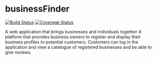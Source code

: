 # businessFinder
[![Build Status](https://travis-ci.org/dennohtu/businessFinder.svg?branch=complete)](https://travis-ci.org/dennohtu/businessFinder)
[![Coverage Status](https://coveralls.io/repos/github/dennohtu/businessFinder/badge.svg?branch=signup)](https://coveralls.io/github/dennohtu/businessFinder?branch=signup)

A web application that brings businesses and individuals together
A platform that provides business owners to register and display their business profiles to potential customers. 
Customers can log in the application and view a catalogue of registered businesses and be able to give reviews.


